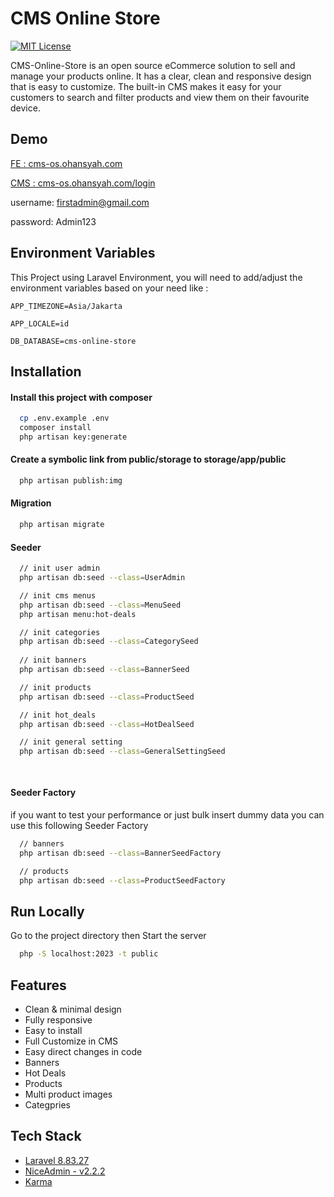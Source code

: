 
# CMS Online Store

[![MIT License](https://img.shields.io/badge/License-MIT-green.svg)](https://choosealicense.com/licenses/mit/)


CMS-Online-Store is an open source eCommerce solution to sell and manage your products online. It has a clear, clean and responsive design that is easy to customize. The built-in CMS makes it easy for your customers to search and filter products and view them on their favourite device.


## Demo

[FE : cms-os.ohansyah.com](https://cms-os.ohansyah.com)

[CMS : cms-os.ohansyah.com/login](https://cms-os.ohansyah.com/login)

username: firstadmin@gmail.com

password: Admin123
## Environment Variables

This Project using Laravel Environment, you will need to add/adjust the environment variables based on your need like :

`APP_TIMEZONE=Asia/Jakarta`

`APP_LOCALE=id`

`DB_DATABASE=cms-online-store`
## Installation

#### Install this project with composer
```bash
  cp .env.example .env
  composer install
  php artisan key:generate
```

#### Create a symbolic link from public/storage to storage/app/public
```bash
  php artisan publish:img
```

#### Migration
```bash
  php artisan migrate
```
    
#### Seeder
```bash
  // init user admin
  php artisan db:seed --class=UserAdmin

  // init cms menus
  php artisan db:seed --class=MenuSeed
  php artisan menu:hot-deals

  // init categories
  php artisan db:seed --class=CategorySeed
  
  // init banners
  php artisan db:seed --class=BannerSeed

  // init products
  php artisan db:seed --class=ProductSeed

  // init hot_deals
  php artisan db:seed --class=HotDealSeed

  // init general setting
  php artisan db:seed --class=GeneralSettingSeed
  
  
```

#### Seeder Factory
if you want to test your performance or just bulk insert dummy data you can use this following Seeder Factory
```bash  
  // banners
  php artisan db:seed --class=BannerSeedFactory

  // products
  php artisan db:seed --class=ProductSeedFactory
```
## Run Locally
Go to the project directory then Start the server

```bash
  php -S localhost:2023 -t public
```


## Features

- Clean & minimal design
- Fully responsive
- Easy to install
- Full Customize in CMS
- Easy direct changes in code 
- Banners
- Hot Deals
- Products
- Multi product images
- Categpries
## Tech Stack
- [Laravel 8.83.27](https://github.com/laravel/laravel/tree/8.x)
- [NiceAdmin - v2.2.2](https://bootstrapmade.com/nice-admin-bootstrap-admin-html-template/)
- [Karma](https://themewagon.com/themes/free-reponsive-bootstrap-4-html5-ecommerce-website-template-karma/)